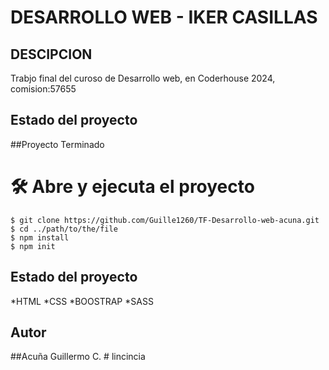 
<h1 > DESARROLLO WEB - IKER CASILLAS </h1>

<h2 > DESCIPCION</h2>
    <p>
        Trabjo final del curoso de Desarrollo web, en Coderhouse 2024, comision:57655
    </p>
        
    

<h2 > Estado del proyecto</h2>
   ##Proyecto Terminado 
    


# 🛠️ Abre y ejecuta el proyecto

```
$ git clone https://github.com/Guille1260/TF-Desarrollo-web-acuna.git
$ cd ../path/to/the/file
$ npm install
$ npm init
```

<h2 > Estado del proyecto</h2>
   *HTML
   *CSS
   *BOOSTRAP
   *SASS
<h2 >Autor</h2>
   ##Acuña Guillermo C. 
# lincincia